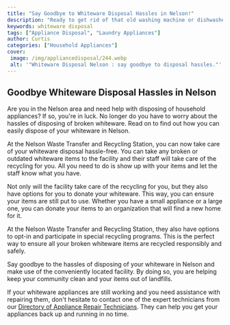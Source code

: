 ```yaml
---
title: "Say Goodbye to Whiteware Disposal Hassles in Nelson!"
description: "Ready to get rid of that old washing machine or dishwasher in Nelson? Read this blog post to learn how you can effortlessly ditch your unwanted whiteware with no hassle."
keywords: whiteware disposal
tags: ["Appliance Disposal", "Laundry Appliances"]
author: Curtis
categories: ["Household Appliances"]
cover: 
 image: /img/appliancedisposal/244.webp
 alt: '"Whiteware Disposal Nelson : say goodbye to disposal hassles."'
---
```

## Goodbye Whiteware Disposal Hassles in Nelson 

Are you in the Nelson area and need help with disposing of household appliances? If so, you're in luck. No longer do you have to worry about the hassles of disposing of broken whiteware. Read on to find out how you can easily dispose of your whiteware in Nelson. 

At the Nelson Waste Transfer and Recycling Station, you can now take care of your whiteware disposal hassle-free. You can take any broken or outdated whiteware items to the facility and their staff will take care of the recycling for you. All you need to do is show up with your items and let the staff know what you have.

Not only will the facility take care of the recycling for you, but they also have options for you to donate your whiteware. This way, you can ensure your items are still put to use. Whether you have a small appliance or a large one, you can donate your items to an organization that will find a new home for it. 

At the Nelson Waste Transfer and Recycling Station, they also have options to opt-in and participate in special recycling programs. This is the perfect way to ensure all your broken whiteware items are recycled responsibly and safely. 

Say goodbye to the hassles of disposing of your whiteware in Nelson and make use of the conveniently located facility. By doing so, you are helping keep your community clean and your items out of landfills. 

If your whiteware appliances are still working and you need assistance with repairing them, don't hesitate to contact one of the expert technicians from our [Directory of Appliance Repair Technicians](./pages/appliance-repair-technicians). They can help you get your appliances back up and running in no time.
